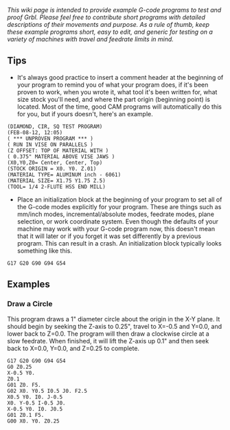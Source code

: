 _This wiki page is intended to provide example G-code programs to test and proof Grbl. Please feel free to contribute short programs with detailed descriptions of their movements and purpose. As a rule of thumb, keep these example programs short, easy to edit, and generic for testing on a variety of machines with travel and feedrate limits in mind._

## Tips
- It's always good practice to insert a comment header at the beginning of your program to remind you of what your program does, if it's been proven to work, when you wrote it, what tool it's been written for, what size stock you'll need, and where the part origin (beginning point) is located. Most of the time, good CAM programs will automatically do this for you, but if yours doesn't, here's an example.

```    
(DIAMOND, CIR, SQ TEST PROGRAM)
(FEB-08-12, 12:05) 
( *** UNPROVEN PROGRAM *** )
( RUN IN VISE ON PARALLELS )
(Z OFFSET: TOP OF MATERIAL WITH )
( 0.375" MATERIAL ABOVE VISE JAWS )
(X0,Y0,Z0= Center, Center, Top)
(STOCK ORIGIN = X0. Y0. Z.01)
(MATERIAL TYPE= ALUMINUM inch - 6061)
(MATERIAL SIZE= X1.75 Y1.75 Z.5)
(TOOL= 1/4 2-FLUTE HSS END MILL)
```

- Place an initialization block at the beginning of your program to set all of the G-code modes explicitly for your program. These are things such as mm/inch modes, incremental/absolute modes, feedrate modes, plane selection, or work coordinate system.  Even though the defaults of your machine may work with your G-code program now, this doesn't mean that it will later or if you forget it was set differently by a previous program. This can result in a crash. An initialization block typically looks something like this.
```
G17 G20 G90 G94 G54
```

## Examples

### Draw a Circle
This program draws a 1" diameter circle about the origin in the X-Y plane. It should begin by seeking the Z-axis to 0.25", travel to X=-0.5 and Y=0.0, and lower back to Z=0.0. The program will then draw a clockwise circle at a slow feedrate. When finished, it will lift the Z-axis up 0.1" and then seek back to X=0.0, Y=0.0, and Z=0.25 to complete.

```
G17 G20 G90 G94 G54
G0 Z0.25
X-0.5 Y0.
Z0.1
G01 Z0. F5.
G02 X0. Y0.5 I0.5 J0. F2.5
X0.5 Y0. I0. J-0.5
X0. Y-0.5 I-0.5 J0.
X-0.5 Y0. I0. J0.5
G01 Z0.1 F5.
G00 X0. Y0. Z0.25
```
